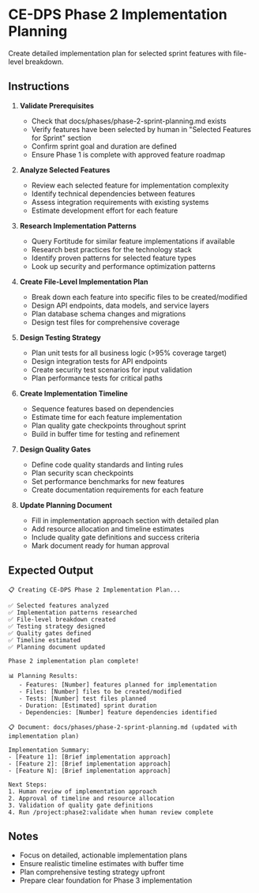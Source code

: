 # CE-DPS Phase 2 Implementation Planning

Create detailed implementation plan for selected sprint features with file-level breakdown.

## Instructions

1. **Validate Prerequisites**
   - Check that docs/phases/phase-2-sprint-planning.md exists
   - Verify features have been selected by human in "Selected Features for Sprint" section
   - Confirm sprint goal and duration are defined
   - Ensure Phase 1 is complete with approved feature roadmap

2. **Analyze Selected Features**
   - Review each selected feature for implementation complexity
   - Identify technical dependencies between features
   - Assess integration requirements with existing systems
   - Estimate development effort for each feature

3. **Research Implementation Patterns**
   - Query Fortitude for similar feature implementations if available
   - Research best practices for the technology stack
   - Identify proven patterns for selected feature types
   - Look up security and performance optimization patterns

4. **Create File-Level Implementation Plan**
   - Break down each feature into specific files to be created/modified
   - Design API endpoints, data models, and service layers
   - Plan database schema changes and migrations
   - Design test files for comprehensive coverage

5. **Design Testing Strategy**
   - Plan unit tests for all business logic (>95% coverage target)
   - Design integration tests for API endpoints
   - Create security test scenarios for input validation
   - Plan performance tests for critical paths

6. **Create Implementation Timeline**
   - Sequence features based on dependencies
   - Estimate time for each feature implementation
   - Plan quality gate checkpoints throughout sprint
   - Build in buffer time for testing and refinement

7. **Design Quality Gates**
   - Define code quality standards and linting rules
   - Plan security scan checkpoints
   - Set performance benchmarks for new features
   - Create documentation requirements for each feature

8. **Update Planning Document**
   - Fill in implementation approach section with detailed plan
   - Add resource allocation and timeline estimates
   - Include quality gate definitions and success criteria
   - Mark document ready for human approval

## Expected Output

```
📋 Creating CE-DPS Phase 2 Implementation Plan...

✅ Selected features analyzed
✅ Implementation patterns researched
✅ File-level breakdown created
✅ Testing strategy designed
✅ Quality gates defined
✅ Timeline estimated
✅ Planning document updated

Phase 2 implementation plan complete!

📊 Planning Results:
   - Features: [Number] features planned for implementation
   - Files: [Number] files to be created/modified
   - Tests: [Number] test files planned
   - Duration: [Estimated] sprint duration
   - Dependencies: [Number] feature dependencies identified

📋 Document: docs/phases/phase-2-sprint-planning.md (updated with implementation plan)

Implementation Summary:
- [Feature 1]: [Brief implementation approach]
- [Feature 2]: [Brief implementation approach]
- [Feature N]: [Brief implementation approach]

Next Steps:
1. Human review of implementation approach
2. Approval of timeline and resource allocation
3. Validation of quality gate definitions
4. Run /project:phase2:validate when human review complete
```

## Notes
- Focus on detailed, actionable implementation plans
- Ensure realistic timeline estimates with buffer time
- Plan comprehensive testing strategy upfront
- Prepare clear foundation for Phase 3 implementation